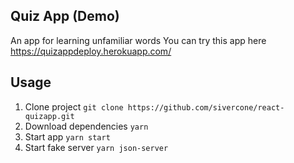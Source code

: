 ## Quiz App (Demo)

An app for learning unfamiliar words
You can try this app here https://quizappdeploy.herokuapp.com/

## Usage

1. Clone project `git clone https://github.com/sivercone/react-quizapp.git`
2. Download dependencies `yarn`
3. Start app `yarn start`
4. Start fake server `yarn json-server`
